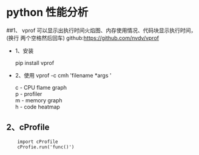 # python 性能分析

##1、 vprof  可以显示出执行时间火焰图、内存使用情况、代码块显示执行时间，  (换行 两个空格然后回车)
		github:https://github.com/nvdv/vprof

* 1、安装
	
	pip install vprof

* 2、使用
	vprof -c cmh 'filename *args '
	
	c - CPU flame graph  
	p - profiler  
      m - memory graph  
      h - code heatmap  


## 2、cProfile  

		import cProfile  
		cProfie.run('func()')



